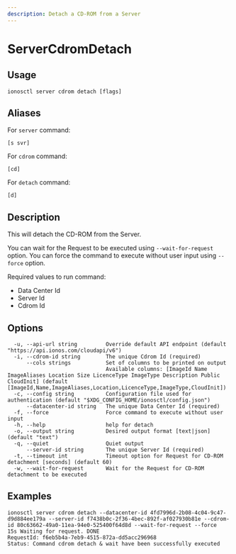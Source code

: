 ```yaml
---
description: Detach a CD-ROM from a Server
---
```


# ServerCdromDetach

## Usage

```text
ionosctl server cdrom detach [flags]
```

## Aliases

For `server` command:
```text
[s svr]
```

For `cdrom` command:
```text
[cd]
```

For `detach` command:
```text
[d]
```

## Description

This will detach the CD-ROM from the Server.

You can wait for the Request to be executed using `--wait-for-request` option. You can force the command to execute without user input using `--force` option.

Required values to run command:

* Data Center Id
* Server Id
* Cdrom Id

## Options

```text
  -u, --api-url string         Override default API endpoint (default "https://api.ionos.com/cloudapi/v6")
  -i, --cdrom-id string        The unique Cdrom Id (required)
      --cols strings           Set of columns to be printed on output 
                               Available columns: [ImageId Name ImageAliases Location Size LicenceType ImageType Description Public CloudInit] (default [ImageId,Name,ImageAliases,Location,LicenceType,ImageType,CloudInit])
  -c, --config string          Configuration file used for authentication (default "$XDG_CONFIG_HOME/ionosctl/config.json")
      --datacenter-id string   The unique Data Center Id (required)
  -f, --force                  Force command to execute without user input
  -h, --help                   help for detach
  -o, --output string          Desired output format [text|json] (default "text")
  -q, --quiet                  Quiet output
      --server-id string       The unique Server Id (required)
  -t, --timeout int            Timeout option for Request for CD-ROM detachment [seconds] (default 60)
  -w, --wait-for-request       Wait for the Request for CD-ROM detachment to be executed
```

## Examples

```text
ionosctl server cdrom detach --datacenter-id 4fd7996d-2b08-4c04-9c47-d9d884ee179a --server-id f7438b0c-2f36-4bec-892f-af027930b81e --cdrom-id 80c63662-49a0-11ea-94e0-525400f64d8d --wait-for-request --force 
15s Waiting for request. DONE                                                                                                                                                                              
RequestId: f6eb5b4a-7eb9-4515-872a-dd5acc296968
Status: Command cdrom detach & wait have been successfully executed
```

